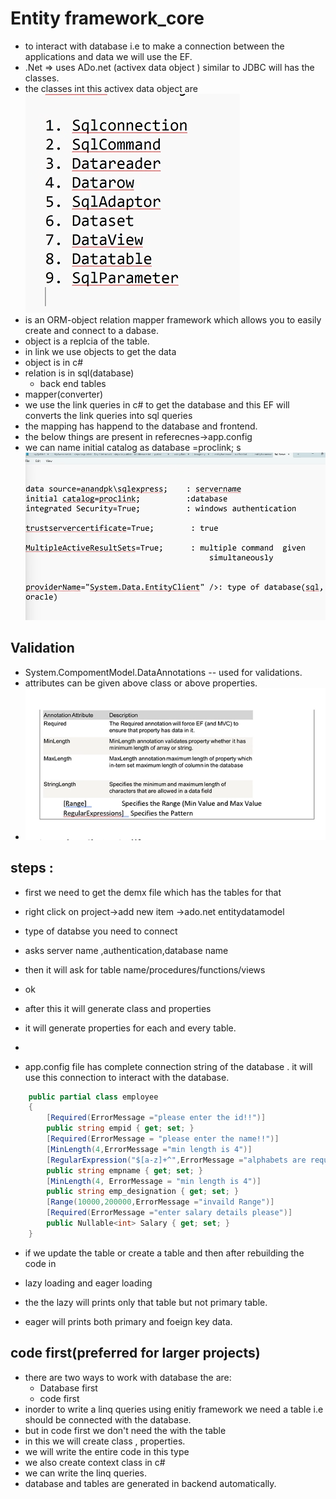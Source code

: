 # Entity framework_core

- to interact with database i.e to make a connection between the applications and data we will use the EF.
- .Net => uses ADo.net (activex data object ) similar to JDBC will has the classes.
- the classes int this activex data object are
  ![alt text](image-52.png)
- is an ORM-object relation mapper framework which allows you to easily create and connect to a dabase.
- object is a replcia of the table.
- in link we use objects to get the data
- object is in c#
- relation is in sql(database)
  - back end tables
- mapper(converter)
- we use the link queries in c# to get the database and this EF will converts the link queries into sql queries
- the mapping has happend to the database and frontend.
- the below things are present in referecnes->app.config
- we can name initial catalog as database =proclink;
  s
  ![alt text](image-53.png)

## Validation

- System.CompomentModel.DataAnnotations -- used for validations.
- attributes can be given above class or above properties.
- ![alt text](image-54.png)

## steps :

- first we need to get the demx file which has the tables for that
- right click on project->add new item ->ado.net entitydatamodel
- type of databse you need to connect
- asks server name ,authentication,database name
- then it will ask for table name/procedures/functions/views
- ok
- after this it will generate class and properties
- it will generate properties for each and every table.

-
- app.config file has complete connection string of the database . it will use this connection to interact with the database.

```c#
    public partial class employee
    {
        [Required(ErrorMessage ="please enter the id!!")]
        public string empid { get; set; }
        [Required(ErrorMessage = "please enter the name!!")]
        [MinLength(4,ErrorMessage ="min length is 4")]
        [RegularExpression("$[a-z]+^",ErrorMessage ="alphabets are required")]
        public string empname { get; set; }
        [MinLength(4, ErrorMessage = "min length is 4")]
        public string emp_designation { get; set; }
        [Range(10000,200000,ErrorMessage ="invaild Range")]
        [Required(ErrorMessage ="enter salary details please")]
        public Nullable<int> Salary { get; set; }
    }

```

- if we update the table or create a table and then after rebuilding the code in

- lazy loading and eager loading
- the the lazy will prints only that table but not primary table.
- eager will prints both primary and foeign key data.

## code first(preferred for larger projects)

- there are two ways to work with database the are:
  - Database first
  - code first
- inorder to write a linq queries using enitiy framework we need a table i.e should be connected with the database.
- but in code first we don't need the with the table
- in this we will create class , properties.
- we will write the entire code in this type
- we also create context class in c#
- we can write the linq queries.
- database and tables are generated in backend automatically.
